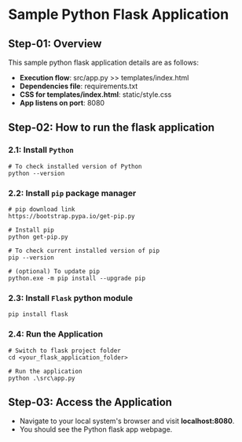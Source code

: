# Sample Python Flask Application

## Step-01: Overview

This sample python flask application details are as follows:

- **Execution flow**: src/app.py >> templates/index.html
- **Dependencies file**: requirements.txt
- **CSS for templates/index.html**: static/style.css
- **App listens on port**: 8080

## Step-02: How to run the flask application

### 2.1: Install `Python`

```
# To check installed version of Python
python --version

```

### 2.2: Install `pip` package manager

```
# pip download link
https://bootstrap.pypa.io/get-pip.py

# Install pip
python get-pip.py

# To check current installed version of pip
pip --version

# (optional) To update pip
python.exe -m pip install --upgrade pip
```

### 2.3: Install `Flask` python module

```
pip install flask
```

### 2.4: Run the Application

```
# Switch to flask project folder
cd <your_flask_application_folder>

# Run the application
python .\src\app.py
```

## Step-03: Access the Application

- Navigate to your local system's browser and visit **localhost:8080**.
- You should see the Python flask app webpage.
